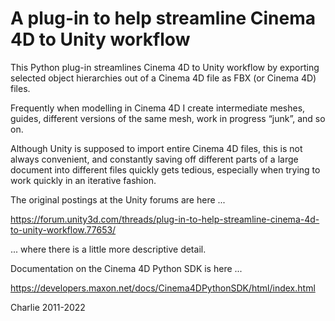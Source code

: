 # A plug-in to help streamline Cinema 4D to Unity workflow

This Python plug-in streamlines Cinema 4D to Unity workflow by exporting selected object hierarchies out of a Cinema 4D file as FBX (or Cinema 4D) files.

Frequently when modelling in Cinema 4D I create intermediate meshes, guides, different versions of the same mesh, work in progress “junk”, and so on.

Although Unity is supposed to import entire Cinema 4D files, this is not always convenient, and constantly saving off different parts of a large document into different files quickly gets tedious, especially when trying to work quickly in an iterative fashion.


The original postings at the Unity forums are here ...

https://forum.unity3d.com/threads/plug-in-to-help-streamline-cinema-4d-to-unity-workflow.77653/

... where there is a little more descriptive detail.

Documentation on the Cinema 4D Python SDK is here ...

https://developers.maxon.net/docs/Cinema4DPythonSDK/html/index.html

Charlie 2011-2022

